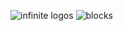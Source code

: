 ![infinite logos](https://cdn.jsdelivr.net/gh/zlflly/picture@main/img/PixPin_2025-03-15_10-16-12.png)
![blocks](https://cdn.jsdelivr.net/gh/zlflly/picture@main/img/PixPin_2025-03-15_10-21-57.png)
